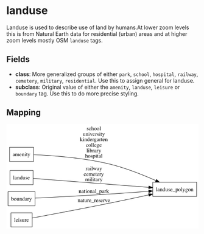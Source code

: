 # landuse

Landuse is used to describe use of land by humans.At lower zoom levels this is
from Natural Earth data for residential (urban) areas and at higher zoom levels mostly OSM `landuse` tags.

## Fields

- **class**: More generalized groups of either `park`, `school`, `hospital`, `railway`,
`cemetery`, `military`, `residential`. Use this to assign general for landuse.
- **subclass**: Original value of either the `amenity`, `landuse`, `leisure` or `boundary` tag.
Use this to do more precise styling.

## Mapping

![](mapping.png)


